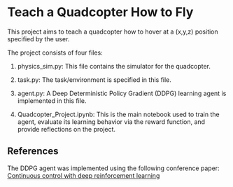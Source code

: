 # Teach a Quadcopter How to Fly
This project aims to teach a quadcopter how to hover at a (x,y,z) position specified by the user. 

The project consists of four files:

1) physics_sim.py: This file contains the simulator for the quadcopter. 

2) task.py: The task/environment is specified in this file.

3) agent.py: A Deep Deterministic Policy Gradient (DDPG) learning agent is implemented in this file.

4) Quadcopter_Project.ipynb: This is the main notebook used to train the agent, evaluate its learning behavior via the reward function, and provide reflections on the project.

## References
The DDPG agent was implemented using the following conference paper: [Continuous control with deep reinforcement learning](https://arxiv.org/abs/1509.02971)

